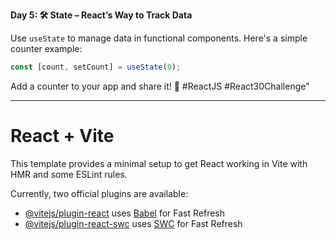 **Day 5: 🛠️ State – React’s Way to Track Data**


 Use `useState` to manage data in functional components. Here's a simple counter example:  
```jsx  
const [count, setCount] = useState(0);  
```  
Add a counter to your app and share it! 💬 #ReactJS #React30Challenge"

---


# React + Vite

This template provides a minimal setup to get React working in Vite with HMR and some ESLint rules.

Currently, two official plugins are available:

- [@vitejs/plugin-react](https://github.com/vitejs/vite-plugin-react/blob/main/packages/plugin-react/README.md) uses [Babel](https://babeljs.io/) for Fast Refresh
- [@vitejs/plugin-react-swc](https://github.com/vitejs/vite-plugin-react-swc) uses [SWC](https://swc.rs/) for Fast Refresh
